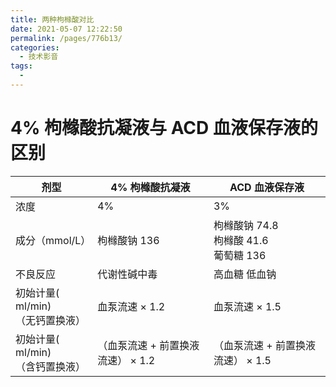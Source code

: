 ```yaml
---
title: 两种枸橼酸对比
date: 2021-05-07 12:22:50
permalink: /pages/776b13/
categories:
  - 技术影音
tags:
  - 
---
```

# 4% 枸橼酸抗凝液与 ACD 血液保存液的区别

| 剂型                                 | 4% 枸橼酸抗凝液                   | ACD 血液保存液                               |
| ------------------------------------ | --------------------------------- | -------------------------------------------- |
| 浓度                                 | 4%                                | 3%                                           |
| 成分（mmol/L）                       | 枸橼酸钠 136                      | 枸橼酸钠 74.8 <br>枸橼酸 41.6<br/>葡萄糖 136 |
| 不良反应                             | 代谢性碱中毒                      | 高血糖 低血钠                                |
| 初始计量( ml/min)<br>（无钙置换液）  | 血泵流速 × 1.2                    | 血泵流速 × 1.5                               |
| 初始计量( ml/min)<br/>（含钙置换液） | （血泵流速 + 前置换液流速） × 1.2 | （血泵流速 + 前置换液流速） × 1.5            |

